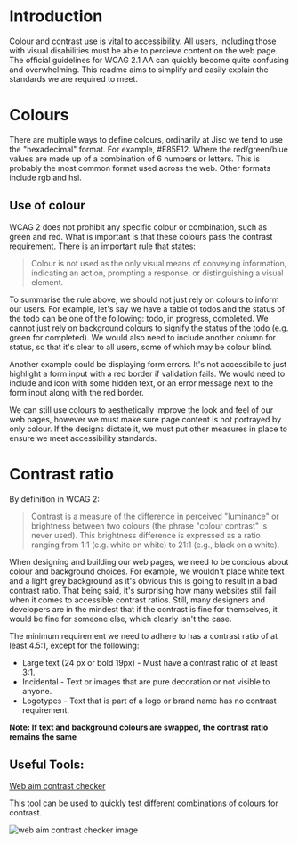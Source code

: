 # Introduction

Colour and contrast use is vital to accessibility. All users, including those with visual disabilities must be able to percieve content on the web page. The official guidelines for WCAG 2.1 AA can quickly become quite confusing and overwhelming. This readme aims to simplify and easily explain the standards we are required to meet.

# Colours

There are multiple ways to define colours, ordinarily at Jisc we tend to use the "hexadecimal" format. For example, #E85E12. Where the red/green/blue values are made up of a combination of 6 numbers or letters. This is probably the most common format used across the web. Other formats include rgb and hsl.

## Use of colour

WCAG 2 does not prohibit any specific colour or combination, such as green and red. What is important is that these colours pass the contrast requirement. There is an important rule that states:

> Colour is not used as the only visual means of conveying information, indicating an action, prompting a response, or distinguishing a visual element.

To summarise the rule above, we should not just rely on colours to inform our users. For example, let's say we have a table of todos and the status of the todo can be one of the following: todo, in progress, completed. We cannot just rely on background colours to signify the status of the todo (e.g. green for completed). We would also need to include another column for status, so that it's clear to all users, some of which may be colour blind.

Another example could be displaying form errors. It's not accessibile to just highlight a form input with a red border if validation fails. We would need to include and icon with some hidden text, or an error message next to the form input along with the red border.

We can still use colours to aesthetically improve the look and feel of our web pages, however we must make sure page content is not portrayed by only colour. If the designs dictate it, we must put other measures in place to ensure we meet accessibility standards.

# Contrast ratio

By definition in WCAG 2:

> Contrast is a measure of the difference in perceived "luminance" or brightness between two colours (the phrase "colour contrast" is never used). This brightness difference is expressed as a ratio ranging from 1:1 (e.g. white on white) to 21:1 (e.g., black on a white).

When designing and building our web pages, we need to be concious about colour and background choices. For example, we wouldn't place white text and a light grey background as it's obvious this is going to result in a bad contrast ratio. That being said, it's surprising how many websites still fail when it comes to accessible contrast ratios. Still, many designers and developers are in the mindest that if the contrast is fine for themselves, it would be fine for someone else, which clearly isn't the case.

The minimum requirement we need to adhere to has a contrast ratio of at least 4.5:1, except for the following:

- Large text (24 px or bold 19px) - Must have a contrast ratio of at least 3:1.
- Incidental - Text or images that are pure decoration or not visible to anyone.
- Logotypes - Text that is part of a logo or brand name has no contrast requirement.

**Note: If text and background colours are swapped, the contrast ratio remains the same**

## Useful Tools:

[Web aim contrast checker](https://webaim.org/resources/contrastchecker/)

This tool can be used to quickly test different combinations of colours for contrast.

![web aim contrast checker image](https://i.ibb.co/BPLqNFD/Screenshot-2021-11-08-at-11-57-20.png)
